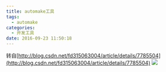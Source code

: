 ```yaml
---
title: automake工具
tags:
  - automake
categories:
  - 开发工具
date: 2016-09-23 11:50:18
---
```



转自[http://blog.csdn.net/fd315063004/article/details/7785504](http://blog.csdn.net/fd315063004/article/details/7785504) ![](/upload/old/2012020923064228.jpg)